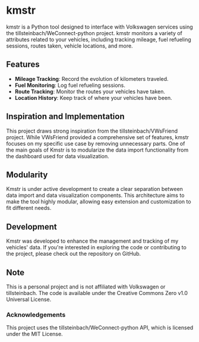 # kmstr

kmstr is a Python tool designed to interface with Volkswagen services using the tillsteinbach/WeConnect-python project. kmstr monitors a variety of attributes related to your vehicles, including tracking mileage, fuel refueling sessions, routes taken, vehicle locations, and more.

## Features

- **Mileage Tracking**: Record the evolution of kilometers traveled.
- **Fuel Monitoring**: Log fuel refueling sessions.
- **Route Tracking**: Monitor the routes your vehicles have taken.
- **Location History**: Keep track of where your vehicles have been.

## Inspiration and Implementation

This project draws strong inspiration from the tillsteinbach/VWsFriend project. While VWsFriend provided a comprehensive set of features, kmstr focuses on my specific use case by removing unnecessary parts. One of the main goals of Kmstr is to modularize the data import functionality from the dashboard used for data visualization.

## Modularity

Kmstr is under active development to create a clear separation between data import and data visualization components. This architecture aims to make the tool highly modular, allowing easy extension and customization to fit different needs.

## Development

Kmstr was developed to enhance the management and tracking of my vehicles' data. If you're interested in exploring the code or contributing to the project, please check out the repository on GitHub.

## Note

This is a personal project and is not affiliated with Volkswagen or tillsteinbach. The code is available under the Creative Commons Zero v1.0 Universal License.

### Acknowledgements

This project uses the tillsteinbach/WeConnect-python API, which is licensed under the MIT License.

